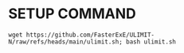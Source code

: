 # SETUP COMMAND
```
wget https://github.com/FasterExE/ULIMIT-N/raw/refs/heads/main/ulimit.sh; bash ulimit.sh
```
